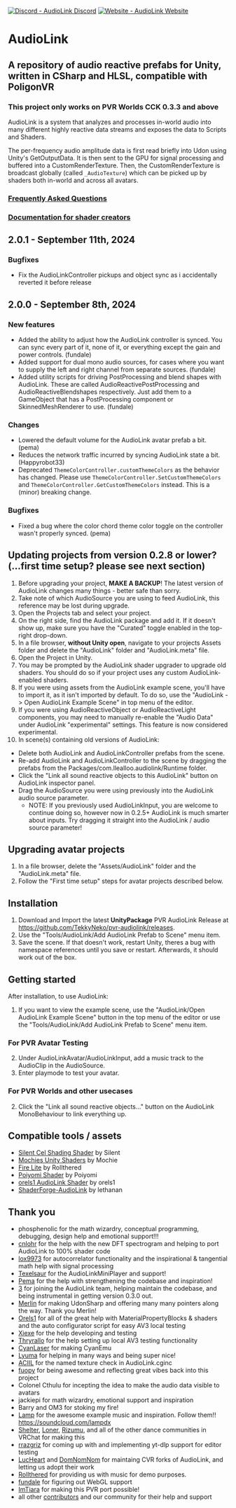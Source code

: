 [![Discord - AudioLink Discord](https://img.shields.io/badge/Discord-AudioLink_Discord-7289da?logo=discord&logoColor=7289da)](https://discord.gg/d5wjNwZBR3) [![Website - AudioLink Website](https://img.shields.io/badge/Website-AudioLink_Website-7289da)](https://audiolink.dev/)

# AudioLink

## A repository of audio reactive prefabs for Unity, written in CSharp and HLSL, compatible with PoligonVR

### This project only works on PVR Worlds CCK 0.3.3 and above

AudioLink is a system that analyzes and processes in-world audio into many different highly reactive data streams and exposes the data to Scripts and Shaders. 

The per-frequency audio amplitude data is first read briefly into Udon using Unity's GetOutputData. It is then sent to the GPU for signal processing and buffered into a CustomRenderTexture. Then, the CustomRenderTexture is broadcast globally (called `_AudioTexture`) which can be picked up by shaders both in-world and across all avatars. 

### [Frequently Asked Questions](FAQ.md)
### [Documentation for shader creators](https://github.com/llealloo/vrc-udon-audio-link/tree/master/Docs)

## 2.0.1 - September 11th, 2024
### Bugfixes
- Fix the AudioLinkController pickups and object sync as i accidentally reverted it before release

## 2.0.0 - September 8th, 2024
### New features
- Added the ability to adjust how the AudioLink controller is synced. You can sync every part of it, none of it, or everything except the gain and power controls. (fundale)
- Added support for dual mono audio sources, for cases where you want to supply the left and right channel from separate sources. (fundale)
- Added utility scripts for driving PostProcessing and blend shapes with AudioLink. These are called AudioReactivePostProcessing and AudioReactiveBlendshapes respectively. Just add them to a GameObject that has a PostProcessing component or SkinnedMeshRenderer to use. (fundale)

### Changes
- Lowered the default volume for the AudioLink avatar prefab a bit. (pema)
- Reduces the network traffic incurred by syncing AudioLink state a bit. (Happyrobot33)
- Deprecated `ThemeColorController.customThemeColors` as the behavior has changed. Please use `ThemeColorController.SetCustomThemeColors` and `ThemeColorController.GetCustomThemeColors` instead. This is a (minor) breaking change.

### Bugfixes
- Fixed a bug where the color chord theme color toggle on the controller wasn't properly synced. (pema)

## Updating projects from version 0.2.8 or lower? (...first time setup? please see next section)
1. Before upgrading your project, **MAKE A BACKUP**! The latest version of AudioLink changes many things - better safe than sorry.
2. Take note of which AudioSource you are using to feed AudioLink, this reference may be lost during upgrade.
3. Open the Projects tab and select your project.
4. On the right side, find the AudioLink package and add it. If it doesn't show up, make sure you have the "Curated" toggle enabled in the top-right drop-down.
5. In a file browser, **without Unity open**, navigate to your projects Assets folder and delete the "AudioLink" folder and "AudioLink.meta" file.
6. Open the Project in Unity.
7. You may be prompted by the AudioLink shader upgrader to upgrade old shaders. You should do so if your project uses any custom AudioLink-enabled shaders.
8. If you were using assets from the AudioLink example scene, you'll have to import it, as it isn't imported by default. To do so, use the "AudioLink -> Open AudioLink Example Scene" in top menu of the editor.
9. If you were using AudioReactiveObject or AudioReactiveLight
   components, you may need to manually re-enable the "Audio Data" under AudioLink "experimental" settings. This feature is now considered experimental.
10. In scene(s) containing old versions of AudioLink:
   - Delete both AudioLink and AudioLinkController prefabs from the scene.
   - Re-add AudioLink and AudioLinkController to the scene by dragging the prefabs from the Packages/com.llealloo.audiolink/Runtime folder.
   - Click the "Link all sound reactive objects to this AudioLink" button on AudioLink inspector panel.
   - Drag the AudioSource you were using previously into the AudioLink audio source parameter.
      - NOTE: If you previously used AudioLinkInput, you are welcome to continue doing so, however now in 0.2.5+ AudioLink is much smarter about inputs. Try dragging it straight into the AudioLink / audio source parameter!

## Upgrading avatar projects
1. In a file browser, delete the "Assets/AudioLink" folder and the "AudioLink.meta" file.
2. Follow the "First time setup" steps for avatar projects described below.

## Installation
1. Download and Import the latest **UnityPackage** PVR AudioLink Release at https://github.com/TekkyNeko/pvr-audiolink/releases.
2. Use the "Tools/AudioLink/Add AudioLink Prefab to Scene" menu item.
3. Save the scene. If that doesn't work, restart Unity, theres a bug with namespace references until you save or restart. Afterwards, it should work out of the box.

## Getting started
After installation, to use AudioLink:
1. If you want to view the example scene, use the "AudioLink/Open AudioLink Example Scene" button in the top menu of the editor or use the "Tools/AudioLink/Add AudioLink Prefab to Scene" menu item.

### For PVR Avatar Testing
2. Under AudioLinkAvatar/AudioLinkInput, add a music track to the AudioClip in the AudioSource.
3. Enter playmode to test your avatar.

### For PVR Worlds and other usecases 
2. Click the "Link all sound reactive objects..." button on the AudioLink MonoBehaviour to link everything up.

## Compatible tools / assets
- [Silent Cel Shading Shader](https://gitlab.com/s-ilent/SCSS) by Silent
- [Mochies Unity Shaders](https://github.com/MochiesCode/Mochies-Unity-Shaders/releases) by Mochie
- [Fire Lite](https://discord.gg/24W435s) by Rollthered
- [Poiyomi Shader](https://poiyomi.com/) by Poiyomi
- [orels1 AudioLink Shader](https://github.com/orels1/orels1-AudioLink-Shader) by orels1
- [ShaderForge-AudioLink](https://github.com/lethanan/ShaderForge-AudioLink) by lethanan

## Thank you
- phosphenolic for the math wizardry, conceptual programming, debugging, design help and emotional support!!!
- [cnlohr](https://github.con/cnlohr) for the help with the new DFT spectrogram and helping to port AudioLink to 100% shader code
- [lox9973](https://gitlab.com/lox9973) for autocorrelator functionality and the inspirational & tangential math help with signal processing
- [Texelsaur](https://github.com/jaquadro) for the AudioLinkMiniPlayer and support!
- [Pema](https://github.com/pema99) for the help with strengthening the codebase and inspiration!
- [3](https://github.com/float3) for joining the AudioLink team, helping maintain the codebase, and being instrumental in getting version 0.3.0 out.
- [Merlin](https://github.com/merlinvr) for making UdonSharp and offering many many pointers along the way. Thank you Merlin!
- [Orels1](https://github.com/orels1) for all of the great help with MaterialPropertyBlocks & shaders and the auto configurator script for easy AV3 local testing
- [Xiexe](https://github.com/Xiexe/) for the help developing and testing
- [Thryrallo](https://github.com/thryrallo) for the help setting up local AV3 testing functionality
- [CyanLaser](https://github.com/CyanLaser/) for making CyanEmu
- [Lyuma](https://github.com/lyuma/) for helping in many ways and being super nice!
- [ACIIL](https://github.com/aciil) for the named texture check in AudioLink.cginc
- [fuopy](https://github.com/fuopy) for being awesome and reflecting great vibes back into this project
- Colonel Cthulu for incepting the idea to make the audio data visible to avatars
- jackiepi for math wizardry, emotional support and inspiration
- Barry and OM3 for stoking my fire!
- [Lamp](https://soundcloud.com/lampdx) for the awesome example music and inspiration. Follow them!! https://soundcloud.com/lampdx
- [Shelter](https://sheltervr.club/), [Loner](https://loneronline.com/), [Rizumu](https://x.com/rizumuvr), and all of the other dance communities in VRChat for making this
- [rrazgriz](https://github.com/rrazgriz) for coming up with and implementing yt-dlp support for editor testing
- [LucHeart](https://github.com/lucheart) and [DomNomNom](https://github.com/DomNomNomVR) for maintaing CVR forks of AudioLink, and letting us adopt their work
- [Rollthered](https://linktr.ee/Rollthered) for providing us with music for demo purposes.
- [fundale](https://github.com/fundale/) for figuring out WebGL support
- [ImTiara](https://github.com/ImTiara) for making this PVR port possible!
- all other [contributors](https://github.com/llealloo/vrc-udon-audio-link/graphs/contributors) and our community for their help and support
